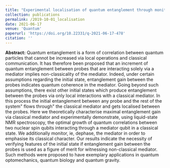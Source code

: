 ```yaml
---
title: "Experimental localisation of quantum entanglement through monitored classical mediator"
collection: publications
permalink: /2019-10-01_localisation
date: 2021-06-17
venue: 'Quantum'
paperurl: 'https://doi.org/10.22331/q-2021-06-17-478'
citation: ''
---
```


**Abstract:** Quantum entanglement is a form of correlation between quantum particles that cannot be increased via local operations and classical communication. It has therefore been proposed that an increment of quantum entanglement between probes that are interacting solely via a mediator implies non-classicality of the mediator. Indeed, under certain assumptions regarding the initial state, entanglement gain between the probes indicates quantum coherence in the mediator. Going beyond such assumptions, there exist other initial states which produce entanglement between the probes via only local interactions with a classical mediator. In this process the initial entanglement between any probe and the rest of the system" flows through" the classical mediator and gets localised between the probes. Here we theoretically characterise maximal entanglement gain via classical mediator and experimentally demonstrate, using liquid-state NMR spectroscopy, the optimal growth of quantum correlations between two nuclear spin qubits interacting through a mediator qubit in a classical state. We additionally monitor, ie, dephase, the mediator in order to emphasise its classical character. Our results indicate the necessity of verifying features of the initial state if entanglement gain between the probes is used as a figure of merit for witnessing non-classical mediator. Such methods were proposed to have exemplary applications in quantum optomechanics, quantum biology and quantum gravity.




